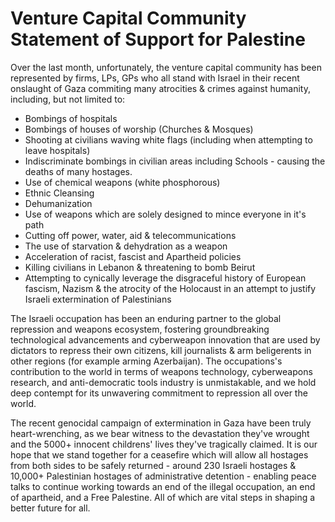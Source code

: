 # Venture Capital Community Statement of Support for Palestine

Over the last month, unfortunately, the venture capital community has been represented by firms, LPs, GPs who all stand with Israel in their recent onslaught of Gaza commiting many atrocities & crimes against humanity, including, but not limited to:
- Bombings of hospitals
- Bombings of houses of worship (Churches & Mosques)
- Shooting at civilians waving white flags (including when attempting to leave hospitals)
- Indiscriminate bombings in civilian areas including Schools - causing the deaths of many hostages.
- Use of chemical weapons (white phosphorous)
- Ethnic Cleansing
- Dehumanization
- Use of weapons which are solely designed to mince everyone in it's path
- Cutting off power, water, aid & telecommunications
- The use of starvation & dehydration as a weapon
- Acceleration of racist, fascist and Apartheid policies
- Killing civilians in Lebanon & threatening to bomb Beirut
- Attempting to cynically leverage the disgraceful history of European fascism, Nazism & the atrocity of the Holocaust in an attempt to justify Israeli extermination of Palestinians

The Israeli occupation has been an enduring partner to the global repression and weapons ecosystem, fostering groundbreaking technological advancements and cyberweapon innovation that are used by dictators to repress their own citizens, kill journalists & arm beligerents in other regions (for example arming Azerbaijan). The occupations's contribution to the world in terms of weapons technology, cyberweapons research, and anti-democratic tools industry is unmistakable, and we hold deep contempt for its unwavering commitment to repression all over the world.

The recent genocidal campaign of extermination in Gaza have been truly heart-wrenching, as we bear witness to the devastation they've wrought and the 5000+ innocent childrens' lives they've tragically claimed. It is our hope that we stand together for a ceasefire which will allow all hostages from both sides to be safely returned - around 230 Israeli hostages & 10,000+ Palestinian hostages of administrative detention - enabling peace talks to continue working towards an end of the illegal occupation, an end of apartheid, and a Free Palestine. All of which are vital steps in shaping a better future for all.